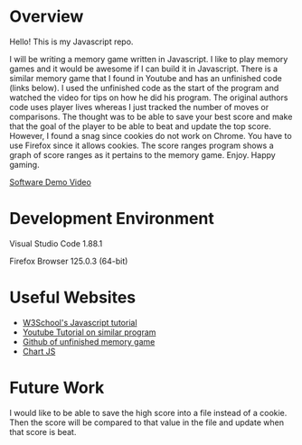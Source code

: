 # Overview

Hello! This is my Javascript repo.

I will be writing a memory game written in Javascript. I like to play memory games and it would be awesome if I can build it in Javascript.
There is a similar memory game that I found in Youtube and has an unfinished code (links below). I used the unfinished code as the start of the program and watched the video for tips on how he did his program. The original authors code uses player lives whereas I just tracked the number of moves or comparisons. The thought was to be able to save your best score and make that the goal of the player to be able to beat and update the top score. However, I found a snag since cookies do not work on Chrome. You have to use Firefox since it allows cookies. The score ranges program shows a graph of score ranges as it pertains to the memory game. 
Enjoy. Happy gaming.


[Software Demo Video](http://youtube.link.goes.here)

# Development Environment

Visual Studio Code 1.88.1

Firefox Browser 125.0.3 (64-bit)

# Useful Websites

- [W3School's Javascript tutorial](https://www.w3schools.com/js/default.asp)
- [Youtube Tutorial on similar program](https://www.youtube.com/watch?v=-tlb4tv4mC4&t=2728s)
- [Github of unfinished memory game](https://github.com/developedbyed/memory-game)
- [Chart JS ](https://www.chartjs.org/docs/latest/getting-started/)

# Future Work

I would like to be able to save the high score into a file instead of a cookie. Then the score will be compared to that value in the file and update when that score is beat.